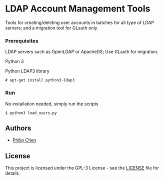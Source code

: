 # LDAP Account Management Tools

Tools for creating/deleting user accounts in batches for all type of LDAP servers; and a migration tool for GLauth only.

### Prerequisites

LDAP servers such as OpenLDAP or ApacheDS;
Use GLauth for migration.

Python 3

Python LDAP3 library

```
# apt-get install python3-ldap3
```

### Run

No installation needed, simply run the scripts

```
$ python3 load_users.py
```

## Authors

* [Philip Chen](https://github.com/chenphilip)

## License

This project is licensed under the GPL-3 License - see the [LICENSE](LICENSE) file for details
